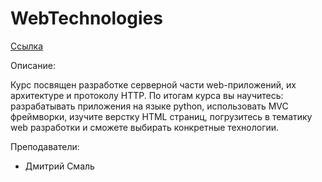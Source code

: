 # WebTechnologies

[Ссылка](https://stepik.org/course/Web-%D1%82%D0%B5%D1%85%D0%BD%D0%BE%D0%BB%D0%BE%D0%B3%D0%B8%D0%B8-154)

Описание:

Курс посвящен разработке серверной части web-приложений, их архитектуре и протоколу HTTP. По итогам курса вы научитесь: разрабатывать приложения на языке python, использовать MVC фреймворки, изучите верстку HTML страниц, погрузитесь в тематику web разработки и сможете выбирать конкретные технологии.

Преподаватели:

 - Дмитрий Смаль
